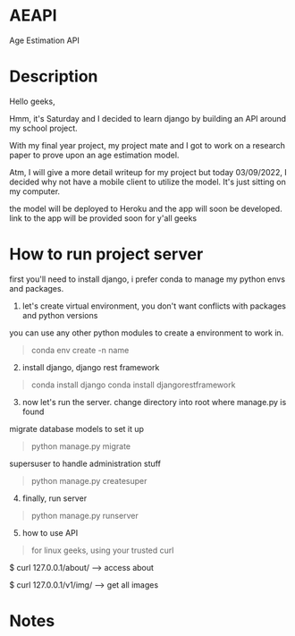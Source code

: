 # AEAPI

Age Estimation API

# Description

Hello geeks,

Hmm, it's Saturday and I decided to learn django by building an API around my school project.

With my final year project, my project mate and I got to work on a research paper to prove upon an age estimation model.

Atm, I will give a more detail writeup for my project but today 03/09/2022, I decided why not have a mobile client to utilize the model. It's just sitting on my computer.

the model will be deployed to Heroku and the app will soon be developed. link to the app will be provided soon for y'all geeks

# How to run project server

first you'll need to install django, i prefer conda to manage my python envs and packages.

1. let's create virtual environment, you don't want conflicts with packages and python versions

you can use any other python modules to create a environment to work in.

> conda env create -n name

2. install django, django rest framework

> conda install django
> conda install djangorestframework

3. now let's run the server. change directory into root where manage.py is found

migrate database models to set it up

> python manage.py migrate

supersuser to handle administration stuff

> python manage.py createsuper

4. finally, run server

> python manage.py runserver

5. how to use API 

> for linux geeks, using your trusted curl

$ curl 127.0.0.1/about/  --> access about

$ curl 127.0.0.1/v1/img/  --> get all images


# Notes


